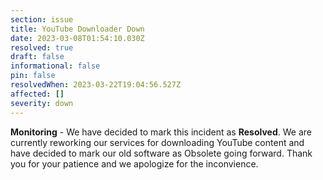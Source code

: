 ```yaml
---
section: issue
title: YouTube Downloader Down
date: 2023-03-08T01:54:10.030Z
resolved: true
draft: false
informational: false
pin: false
resolvedWhen: 2023-03-22T19:04:56.527Z
affected: []
severity: down
---
```

**Monitoring** - We have decided to mark this incident as **Resolved**. We are currently reworking our services for downloading YouTube content and have decided to mark our old software as Obsolete going forward. Thank you for your patience and we apologize for the inconvience.